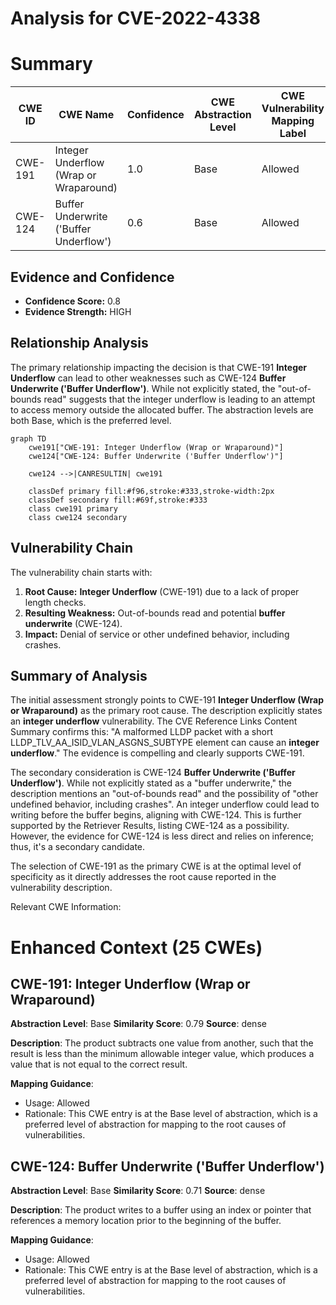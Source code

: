 # Analysis for CVE-2022-4338

# Summary
| CWE ID | CWE Name | Confidence | CWE Abstraction Level | CWE Vulnerability Mapping Label | CWE-Vulnerability Mapping Notes |
|---|---|---|---|---|---|
| CWE-191 | Integer Underflow (Wrap or Wraparound) | 1.0 | Base | Allowed | Primary CWE |
| CWE-124 | Buffer Underwrite ('Buffer Underflow') | 0.6 | Base | Allowed | Secondary Candidate |

## Evidence and Confidence

*   **Confidence Score:** 0.8
*   **Evidence Strength:** HIGH

## Relationship Analysis
The primary relationship impacting the decision is that CWE-191 **Integer Underflow** can lead to other weaknesses such as CWE-124 **Buffer Underwrite ('Buffer Underflow')**. While not explicitly stated, the "out-of-bounds read" suggests that the integer underflow is leading to an attempt to access memory outside the allocated buffer. The abstraction levels are both Base, which is the preferred level.

```mermaid
graph TD
    cwe191["CWE-191: Integer Underflow (Wrap or Wraparound)"]
    cwe124["CWE-124: Buffer Underwrite ('Buffer Underflow')"]

    cwe124 -->|CANRESULTIN| cwe191

    classDef primary fill:#f96,stroke:#333,stroke-width:2px
    classDef secondary fill:#69f,stroke:#333
    class cwe191 primary
    class cwe124 secondary
```

## Vulnerability Chain
The vulnerability chain starts with:
1.  **Root Cause:** **Integer Underflow** (CWE-191) due to a lack of proper length checks.
2.  **Resulting Weakness:** Out-of-bounds read and potential **buffer underwrite** (CWE-124).
3.  **Impact:** Denial of service or other undefined behavior, including crashes.

## Summary of Analysis
The initial assessment strongly points to CWE-191 **Integer Underflow (Wrap or Wraparound)** as the primary root cause. The description explicitly states an **integer underflow** vulnerability. The CVE Reference Links Content Summary confirms this: "A malformed LLDP packet with a short LLDP_TLV_AA_ISID_VLAN_ASGNS_SUBTYPE element can cause an **integer underflow**."
The evidence is compelling and clearly supports CWE-191.

The secondary consideration is CWE-124 **Buffer Underwrite ('Buffer Underflow')**. While not explicitly stated as a "buffer underwrite," the description mentions an "out-of-bounds read" and the possibility of "other undefined behavior, including crashes". An integer underflow could lead to writing before the buffer begins, aligning with CWE-124. This is further supported by the Retriever Results, listing CWE-124 as a possibility. However, the evidence for CWE-124 is less direct and relies on inference; thus, it's a secondary candidate.

The selection of CWE-191 as the primary CWE is at the optimal level of specificity as it directly addresses the root cause reported in the vulnerability description.

Relevant CWE Information:

# Enhanced Context (25 CWEs)

## CWE-191: Integer Underflow (Wrap or Wraparound)
**Abstraction Level**: Base
**Similarity Score**: 0.79
**Source**: dense

**Description**:
The product subtracts one value from another, such that the result is less than the minimum allowable integer value, which produces a value that is not equal to the correct result.

**Mapping Guidance**:
- Usage: Allowed
- Rationale: This CWE entry is at the Base level of abstraction, which is a preferred level of abstraction for mapping to the root causes of vulnerabilities.

## CWE-124: Buffer Underwrite ('Buffer Underflow')
**Abstraction Level**: Base
**Similarity Score**: 0.71
**Source**: dense

**Description**:
The product writes to a buffer using an index or pointer that references a memory location prior to the beginning of the buffer.

**Mapping Guidance**:
- Usage: Allowed
- Rationale: This CWE entry is at the Base level of abstraction, which is a preferred level of abstraction for mapping to the root causes of vulnerabilities.